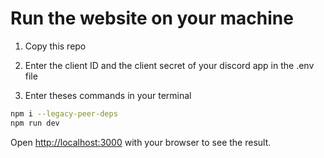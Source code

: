 # Run the website on your machine

1. Copy this repo

2. Enter the client ID and the client secret of your discord app in the .env file

3. Enter theses commands in your terminal

```bash
npm i --legacy-peer-deps
npm run dev
```

Open [http://localhost:3000](http://localhost:3000) with your browser to see the result.
